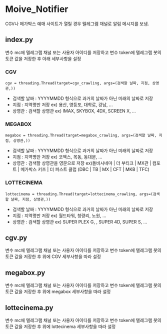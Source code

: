 # Moive_Notifier
CGV나 메가박스 예매 사이트가 열릴 경우 텔레그램 채널로 알림 메시지를 보냄.

## index.py
변수 mc에 텔레그램 채널 또는 사용자 아이디를 저장하고
변수 token에 텔레그램 봇의 토큰 값을 저장한 후 아래 세부사항을 설정

### CGV
```
cgv = threading.Thread(target=cgv_crawling, args=(검색할 날짜, 지점, 상영관,))
```
- 검색할 날짜 : YYYYMMDD 형식으로 과거의 날짜가 아닌 미래의 날짜로 저장
- 지점 : 지역명만 저장 ex) 용산, 영등포, 대학로, 강남, ...
- 상영관 : 검색할 상영관 ex) IMAX, SKYBOX, 4DX, SCREEN X, ...

### MEGABOX
```
megabox = threading.Thread(target=megabox_crawling, args=(검색할 날짜, 지점, 상영관,))
```
- 검색할 날짜 : YYYYMMDD 형식으로 과거의 날짜가 아닌 미래의 날짜로 저장
- 지점 : 지역명만 저장 ex) 코엑스, 목동, 동대문, ...
- 상영관 : 검색할 상영관을 영문으로 저장 ex)돌비시네마 | 더 부티크 | MX관 | 컴포트 | 메가박스 키즈 | 더 퍼스트 클럽 (DBC | TB | MX | CFT | MKB | TFC)

### LOTTECINEMA
```
lottecinema = threading.Thread(target=lottecinema_crawling, args=(검색할 날짜, 지점, 상영관,))
```
- 검색할 날짜 : YYYYMMDD 형식으로 과거의 날짜가 아닌 미래의 날짜로 저장
- 지점 : 지역명만 저장 ex) 월드타워, 청량리, 노원, ...
- 상영관 : 검색할 상영관 ex) SUPER PLEX G, , SUPER 4D, SUPER S, ...


## cgv.py
변수 mc에 텔레그램 채널 또는 사용자 아이디를 저장하고
변수 token에 텔레그램 봇의 토큰 값을 저장한 후 위에 CGV 세부사항을 따라 설정

## megabox.py
변수 mc에 텔레그램 채널 또는 사용자 아이디를 저장하고
변수 token에 텔레그램 봇의 토큰 값을 저장한 후 위에 megabox 세부사항을 따라 설정

## lottecinema.py
변수 mc에 텔레그램 채널 또는 사용자 아이디를 저장하고
변수 token에 텔레그램 봇의 토큰 값을 저장한 후 위에 lottecinema 세부사항을 따라 설정
